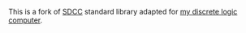 This is a fork of [SDCC](https://sdcc.sourceforge.net/) standard library adapted for [my discrete logic computer](https://github.com/imihajlow/ccpu/).
